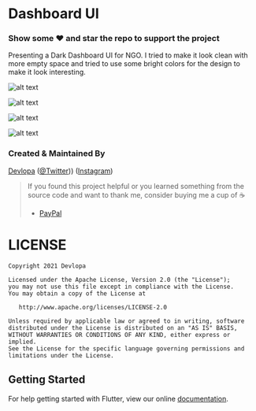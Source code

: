 # Dashboard UI

### Show some :heart: and star the repo to support the project



Presenting a Dark Dashboard UI for NGO. I tried to make it look clean with more empty space and tried to use some bright colors for the design to make it look interesting.


![alt text](https://i.imgur.com/SRhcMBs.png)



![alt text](https://i.imgur.com/IekoqEU.png)

![alt text](https://i.imgur.com/l6g35T1.png)

![alt text](https://i.imgur.com/r2DCTGq.png)


### Created & Maintained By

[Devlopa](https://github.com/devllopa) ([@Twitter](https://www.twitter.com/Devlopa1)))
([Instagram](https://www.instagram.com/devlopapps))

> If you found this project helpful or you learned something from the source code and want to thank me, consider buying me a cup of :coffee:
>
> * [PayPal](https://www.paypal.me/)

# LICENSE

    Copyright 2021 Devlopa

    Licensed under the Apache License, Version 2.0 (the "License");
    you may not use this file except in compliance with the License.
    You may obtain a copy of the License at

       http://www.apache.org/licenses/LICENSE-2.0

    Unless required by applicable law or agreed to in writing, software
    distributed under the License is distributed on an "AS IS" BASIS,
    WITHOUT WARRANTIES OR CONDITIONS OF ANY KIND, either express or implied.
    See the License for the specific language governing permissions and
    limitations under the License.

## Getting Started

For help getting started with Flutter, view our online
[documentation](https://flutter.io/).
